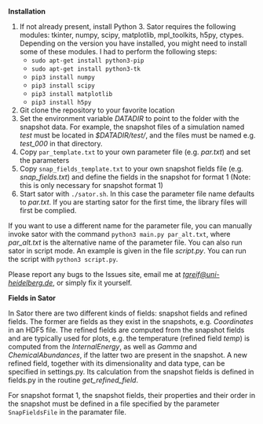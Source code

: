**Installation**

1. If not already present, install Python 3. Sator requires the following modules: tkinter, numpy, scipy, matplotlib, mpl_toolkits, h5py, ctypes. Depending on the version you have installed, you might need to install some of these modules. I had to perform the following steps:
	* `sudo apt-get install python3-pip`
	* `sudo apt-get install python3-tk`
	* `pip3 install numpy`
	* `pip3 install scipy`
	* `pip3 install matplotlib`
	* `pip3 install h5py`
2. Git clone the repository to your favorite location
3. Set the environment variable *DATADIR* to point to the folder with the snapshot data. For example, the snapshot files of a simulation named *test* must be located in *$DATADIR/test/*, and the files must be named e.g. *test_000* in that directory.
4. Copy `par_template.txt` to your own parameter file (e.g. *par.txt*) and set the parameters
5. Copy `snap_fields_template.txt` to your own snapshot fields file (e.g. *snap_fields.txt*) and define the fields in the snapshot for format 1 (Note: this is only necessary for snapshot format 1)
6. Start sator with `./sator.sh`. In this case the parameter file name defaults to *par.txt*. If you are starting sator for the first time, the library files will first be complied.

If you want to use a different name for the parameter file, you can manually invoke sator with the command `python3 main.py par_alt.txt`, where *par_alt.txt* is the alternative name of the parameter file. You can also run sator in script mode. An example is given in the file *script.py*. You can run the script with `python3 script.py`.

Please report any bugs to the Issues site, email me at *tgreif@uni-heidelberg.de*, or simply fix it yourself.

**Fields in Sator**

In Sator there are two different kinds of fields: snapshot fields and refined fields. The former are fields as they exist in the snapshots, e.g. *Coordinates* in an HDF5 file. The refined fields are computed from the snapshot fields and are typically used for plots, e.g. the temperature (refined field *temp*) is computed from the *InternalEnergy*, as well as *Gamma* and *ChemicalAbundances*, if the latter two are present in the snapshot. A new refined field, together with its dimensionality and data type, can be specified in settings.py. Its calculation from the snapshot fields is defined in fields.py in the routine *get_refined_field*.

For snapshot format 1, the snapshot fields, their properties and their order in the snapshot must be defined in a file specified by the parameter `SnapFieldsFile` in the paramater file.